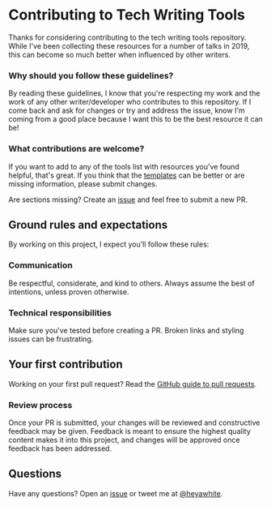# Contributing to Tech Writing Tools

Thanks for considering contributing to the tech writing tools repository. While I've been collecting these resources for a number of talks in 2019, this can become so much better when influenced by other writers.

### Why should you follow these guidelines?

By reading these guidelines, I know that you're respecting my work and the work of any other writer/developer who contributes to this repository. If I come back and ask for changes or try and address the issue, know I'm coming from a good place because I want this to be the best resource it can be!

### What contributions are welcome?

If you want to add to any of the tools list with resources you've found helpful, that's great. If you think that the [templates](/templates/) can be better or are missing information, please submit changes.

Are sections missing? Create an [issue](https://github.com/heyawhite/tech-writing-tools/issues/new/choose) and feel free to submit a new PR.

## Ground rules and expectations

By working on this project, I expect you'll follow these rules:

### Communication

Be respectful, considerate, and kind to others. Always assume the best of intentions, unless proven otherwise.

### Technical responsibilities

Make sure you've tested before creating a PR. Broken links and styling issues can be frustrating.

## Your first contribution

Working on your first pull request? Read the [GitHub guide to pull requests](https://help.github.com/en/github/collaborating-with-issues-and-pull-requests/about-pull-requests).

### Review process

Once your PR is submitted, your changes will be reviewed and constructive feedback may be given. Feedback is meant to ensure the highest quality content makes it into this project, and changes will be approved once feedback has been addressed.

## Questions

Have any questions? Open an [issue](https://github.com/heyawhite/tech-writing-tools/issues/new/choose) or tweet me at [@heyawhite](https://twitter.com/heyawhite).
